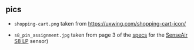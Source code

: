 ## pics

- `shopping-cart.png` taken from <https://uxwing.com/shopping-cart-icon/>

- `s8_pin_assignment.jpg` taken from page 3 of the
  [specs](https://rmtplusstoragesenseair.blob.core.windows.net/docs/publicerat/PSP126.pdf)
  for the [SenseAir S8
  LP](https://senseair.com/products/size-counts/s8-lp/) sensor)
